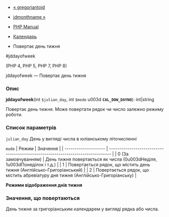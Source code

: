 - [« gregoriantojd](function.gregoriantojd.md)
- [jdmonthname »](function.jdmonthname.md)

- [PHP Manual](index.md)
- [Календарь](ref.calendar.md)
- Повертає день тижня

#jddayofweek

(PHP 4, PHP 5, PHP 7, PHP 8)

jddayofweek — Повертає день тижня

### Опис

**jddayofweek**(int `$julian_day`, int `$mode` u003d **`CAL_DOW_DAYNO`**):
int\|string

Повертає день тижня. Може повертати рядок чи число залежно
режиму роботи.

### Список параметрів

`julian_day`
День у вигляді числа в юліанському літочисленні

`mode`
| Режим                | Значення                                                                        |
| -------------------- | ------------------------------------------------------------------------------- |
| 0 (За замовчуванням) | День тижня повертається як числа (0u003dНеділя, 1u003dПонеділок і т.д.)         |
| 1                    | Повертається рядок, що містить день тижня (Англійсько-Григоріанський)           |
| 2                    | Повертається рядок, що містить абревіатуру дня тижня (Англійсько-Григоріанську) |

**Режими відображення днів тижня**

### Значення, що повертаються

День тижня за григоріанським календарем у вигляді рядка або числа.
